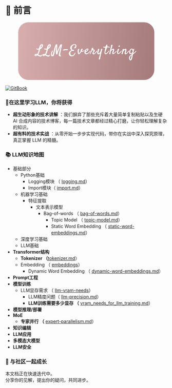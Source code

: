 # 📃 前言

<figure><img src="images/cover.png" alt="LLM-Everything"><figcaption></figcaption></figure>

[![GitBook](https://img.shields.io/static/v1?message=Documented%20on%20GitBook\&logo=gitbook\&logoColor=ffffff\&label=%20\&labelColor=5c5c5c\&color=3F89A1)](https://chenzihong.gitbook.io/llm-everything)

### 🌟在这里学习LLM，你将获得

* **超生动形象的技术讲解** ：我们摒弃了那些充斥着大量简单复制粘贴以及生硬 AI 合成内容的技术博客，每一篇技术文章都经过精心打磨，让你轻松理解复杂的知识。
* **超有料的技术实战** ：从零开始一步步实现代码，带你在实战中深入探究原理，真正掌握 LLM 的精髓。

### 📚 LLM知识地图

* 基础部分
  * Python基础
    * Logging模块 （ [logging.md](basics/python-basics/logging.md "mention")）
    * Import模块（ [import.md](basics/python-basics/import.md "mention")）
  * 机器学习基础
    * 特征提取
      * 文本表示模型
        * Bag-of-words （ [bag-of-words.md](basics/machine-learning-basics/feature-extraction/text-representation-models/bag-of-words.md "mention")）
          * Topic Model （ [topic-model.md](basics/machine-learning-basics/feature-extraction/text-representation-models/topic-model.md "mention")）
          * Static Word Embedding （ [static-word-embeddings.md](basics/machine-learning-basics/feature-extraction/text-representation-models/static-word-embeddings.md "mention")）
  * 深度学习基础
  * LLM基础
* **Transformer结构**
  * **Tokenizer （**[tokenizer.md](transformer/tokenizer.md "mention")）
  * Embedding （ [embeddings](transformer/embeddings/ "mention")）
    * Dynamic Word Embedding （ [dynamic-word-embeddings.md](transformer/embeddings/dynamic-word-embeddings.md "mention")）
* **Prompt工程**
* **模型训练**
  * LLM显存需求 （ [llm-vram-needs](train/llm-vram-needs/ "mention")）
    * LLM精度问题（ [llm-precision.md](train/llm-vram-needs/llm-precision.md "mention")）
    * **LLM训练需要多少显存 （** [vram\_needs\_for\_llm\_training.md](train/llm-vram-needs/vram_needs_for_llm_training.md "mention")）
* **模型推理/部署**
* **MoE**
  * **专家并行 （** [expert-parallelism.md](moe/expert-parallelism.md "mention")）
* **知识编辑**
* **LLM应用**
* **多模态大模型**
* **LLM安全**

### 🤝 与社区一起成长

本文档正在快速迭代中。\
分享你的见解，提出你的疑问，共同进步。
